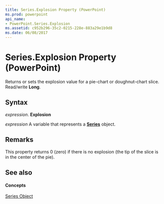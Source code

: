 ```yaml
---
title: Series.Explosion Property (PowerPoint)
ms.prod: powerpoint
api_name:
- PowerPoint.Series.Explosion
ms.assetid: c952b296-35c2-0215-228e-883a29e1b9d8
ms.date: 06/08/2017
---
```



# Series.Explosion Property (PowerPoint)

Returns or sets the explosion value for a pie-chart or doughnut-chart slice. Read/write  **Long**.


## Syntax

 _expression_. **Explosion**

 _expression_ A variable that represents a **[Series](PowerPoint.Series.md)** object.


## Remarks

This property returns 0 (zero) if there is no explosion (the tip of the slice is in the center of the pie). 


## See also


#### Concepts


[Series Object](PowerPoint.Series.md)

